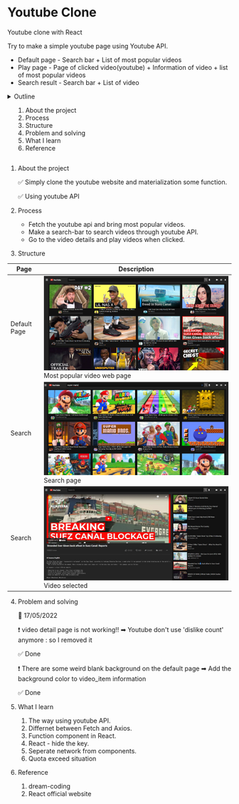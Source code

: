 # Youtube Clone

Youtube clone with React

Try to make a simple youtube page using Youtube API.

- Default page - Search bar + List of most popular videos
- Play page - Page of clicked video(youtube) + Information of video + list of most popular videos
- Search result - Search bar + List of video
<details>
<summary>Outline</summar>

1. About the project
2. Process
3. Structure
4. Problem and solving
5. What I learn
6. Reference

</details>

1. About the project

   ✅ Simply clone the youtube website and materialization some function.

   ✅ Using youtube API

2. Process

   - Fetch the youtube api and bring most popular videos.
   - Make a search-bar to search videos through youtube API.
   - Go to the video details and play videos when clicked.

3. Structure

| Page         | Description                                                                         |
| ------------ | ----------------------------------------------------------------------------------- |
| Default Page | ![Default page](readMeImage/youtube_mostPopular.png)<br>Most popular video web page |
| Search       | ![Default page](readMeImage/youtube_search.png)<br>Search page                      |
| Search       | ![Default page](readMeImage/selected_video.png)<br>Video selected                   |

4. Problem and solving

   🥵 17/05/2022 

   ❗ video detail page is not working!! 
   ➡ Youtube don't use 'dislike count' anymore : so I removed it

   ✅ Done


   ❗ There are some weird blank background on the default page
   ➡ Add the background color to video_item information

   ✅ Done

5. What I learn

   1. The way using youtube API.
   2. Differnet between Fetch and Axios.
   3. Function component in React.
   4. React - hide the key.
   5. Seperate network from components.
   6. Quota exceed situation

6. Reference
   1. dream-coding
   2. React official website
